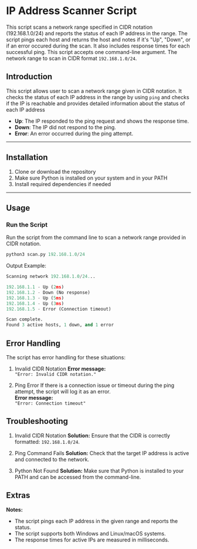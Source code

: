 # IP Address Scanner Script
This script scans a network range specified in CIDR notation (192.168.1.0/24) and reports the status of each IP address in the range. The script pings each host and returns the host and notes if it's "Up", "Down", or if an error occured during the scan. It also includes response times for each successful ping. This script accepts one command-line argument. The network range to scan in CIDR format `192.168.1.0/24`. 

## Introduction
This script allows user to scan a network range given in CIDR notation. It checks the status of each IP address in the range by using `ping` and checks if the IP is reachable and provides detailed information about the status of each IP address

- **Up**: The IP responded to the ping request and shows the response time.
- **Down**: The IP did not respond to the ping.
- **Error**: An error occurred during the ping attempt.

---

## Installation

1. Clone or download the repository
2. Make sure Python is installed on your system and in your PATH
4. Install required dependencies if needed

--- 

## Usage

### Run the Script

Run the script from the command line to scan a network range provided in CIDR notation.

```python
python3 scan.py 192.168.1.0/24
```

Output Example:
```python
Scanning network 192.168.1.0/24...

192.168.1.1 - Up (2ms)
192.168.1.2 - Down (No response)
192.168.1.3 - Up (5ms)
192.168.1.4 - Up (3ms)
192.168.1.5 - Error (Connection timeout)

Scan complete.
Found 3 active hosts, 1 down, and 1 error
```

## Error Handling
The script has error handling for these situations:

1. Invalid CIDR Notation
**Error message:**  
`"Error: Invalid CIDR notation."`

2. Ping Error
If there is a connection issue or timeout during the ping attempt, the script will log it as an error.  
**Error message:**  
`"Error: Connection timeout"`

## Troubleshooting

1. Invalid CIDR Notation
**Solution:** Ensure that the CIDR is correctly formatted: `192.168.1.0/24`.

2. Ping Command Fails
**Solution:** Check that the target IP address is active and connected to the network.

3. Python Not Found
**Solution:** Make sure that Python is installed to your PATH and can be accessed from the command-line. 

## Extras
**Notes:**
- The script pings each IP address in the given range and reports the status.
- The script supports both Windows and Linux/macOS systems.
- The response times for active IPs are measured in milliseconds.